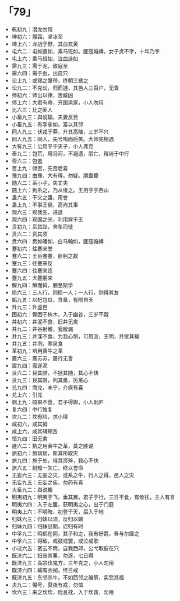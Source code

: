 # 「79」
* 乾初九：潜龙勿用
* 坤初六：履霜，坚冰至
* 坤上六：龙战于野，其血玄黄
* 屯六二：屯如邅如，乘马班如。匪寇婚媾，女子贞不字，十年乃字
* 屯上六：乘马班如，泣血涟如
* 需九三：需于泥，致寇至
* 需六四：需于血，出自穴
* 讼上九：或锡之鞶带，终朝三褫之
* 讼九二：不克讼，归而逋，其邑人三百户，无眚
* 师初六：师出以律，否臧凶
* 师上六：大君有命，开国承家，小人勿用
* 比六三：比之匪人
* 小畜九三：舆说辐，夫妻反目
* 小畜九五：有孚挛如，富以其邻
* 同人九三：伏戎于莽，升其高陵，三岁不兴
* 同人九五：同人，先号啕而后笑。大师克相遇
* 大有九三：公用亨于天子，小人弗克
* 泰九二：包荒，用冯河，不遐遗，朋亡，得尚于中行
* 否六三：包羞
* 否上九：倾否，先否后喜
* 豫九四：由豫，大有得。勿疑。朋盍簪
* 随六二：系小子，失丈夫
* 随上六：拘系之，乃从维之。王用亨于西山
* 蛊六五：干父之蛊，用誉
* 蛊上九：不事王侯，高尚其事
* 观六三：观我生，进退
* 观六四：观国之光，利用宾于王
* 贲初九：贲其趾，舍车而徒
* 贲六二：贲其须
* 贲六四：贲如皤如，白马翰如，匪寇婚媾
* 蹇初六：往蹇来誉
* 蹇六二：王臣蹇蹇，匪躬之故
* 蹇九三：往蹇来反
* 蹇六四：往蹇来连
* 蹇九五：大蹇朋来
* 解九四：解而拇，朋至斯孚
* 损六三：三人行，则损一人；一人行，则得其友
* 姤九五：以杞包瓜，含章，有陨自天
* 升九三：升虚邑
* 困初六：臀困于株木，入于幽谷，三岁不觌
* 井初六：井泥不食，旧井无禽
* 井九二：井谷射鲋，瓮敝漏
* 井九三：井渫不食，为我心恻，可用汲，王明，并受其福
* 井九五：井冽，寒泉食
* 革初九：巩用黄牛之革
* 震六三：震苏苏，震行无眚
* 震九四：震遂泥
* 艮六二：艮其腓，不拯其随，其心不快
* 艮九三：艮其限，列其夤，厉薰心
* 兑九四：商兑，未宁，介疾有喜
* 兑上六：引兑
* 剥上九：硕果不食，君子得舆，小人剥庐
* 复六四：中行独复
* 坎九二：坎有险，求小得
* 咸初六，咸其拇
* 咸上六，咸其辅颊舌
* 恒九四：田无禽
* 遯六二：执之用黄牛之革，莫之胜说
* 旅初六：旅琐琐，斯其所取灾
* 旅九四：旅于处，得其资斧，我心不快
* 旅六五：射雉一矢亡，终以誉命
* 无妄六三：无妄之灾，或系之牛，行人之得，邑人之灾
* 无妄九五：无妄之疾，勿药有喜
* 大畜九二：舆说輹
* 明夷初九：明夷于飞，垂其翼。君子于行，三日不食，有攸往，主人有言
* 明夷六四：入于左腹，获明夷之心，出于门庭
* 明夷上六：不明晦，初登于天，后入于地
* 归妹六三：归妹以须，反归以娣
* 归妹九四：归妹愆期，迟归有时
* 中孚九二：鸣鹤在阴，其子和之，我有好爵，吾与尔靡之
* 中孚六三：得敌，或鼓或罢，或泣或歌
* 小过六五：密云不雨，自我西郊，公弋取彼在穴
* 既济六二：妇丧其茀，勿逐，七日得
* 既济九三：高宗伐鬼方，三年克之，小人勿用
* 既济六四：繻有衣袽，终日戒
* 既济九五：东邻杀牛，不如西邻之禴祭，实受其福
* 夬九二：惕号，莫夜有戎，勿恤
* 坎六三：来之坎坎，险且枕，入于坎窞，勿用